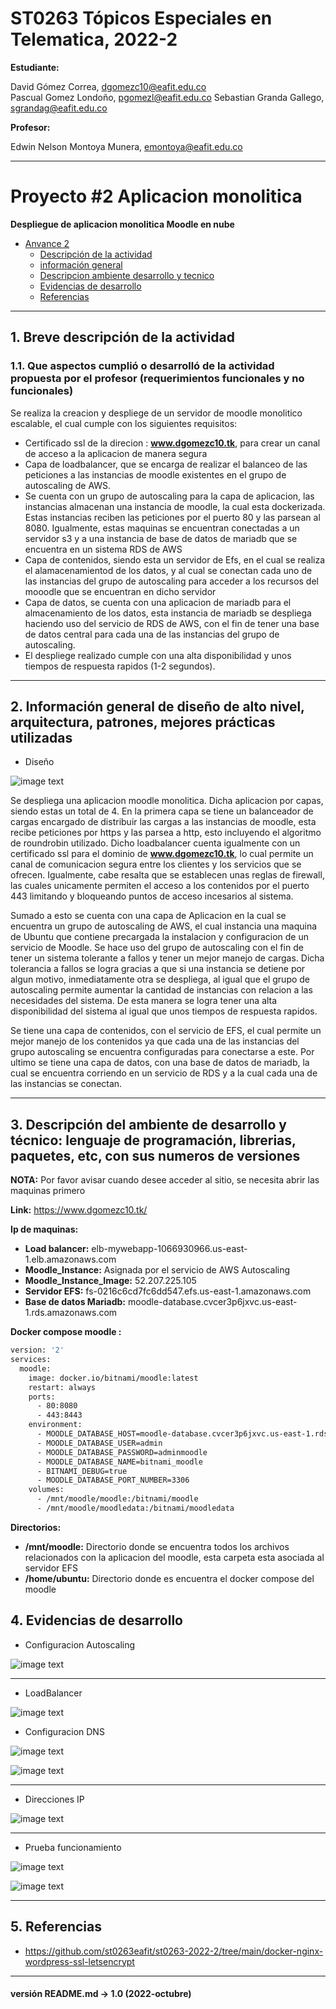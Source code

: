 # ST0263 Tópicos Especiales en Telematica, 2022-2

__Estudiante:__

 David Gómez Correa, dgomezc10@eafit.edu.co  
 Pascual Gomez Londoño, pgomezl@eafit.edu.co
 Sebastian Granda Gallego, sgrandag@eafit.edu.co

__Profesor:__

 Edwin Nelson Montoya Munera, emontoya@eafit.edu.co

---

# Proyecto #2 Aplicacion monolitica
__Despliegue de aplicacion monolitica Moodle en nube__

- [Anvance 2](#proyecto-2-aplicacion-monolitica)
  - [Descripción de la actividad](#1-breve-descripción-de-la-actividad)
  - [información general](#2-información-general-de-diseño-de-alto-nivel-arquitectura-patrones-mejores-prácticas-utilizadas)
  - [Descripcion ambiente desarrollo y tecnico](#3-descripción-del-ambiente-de-desarrollo-y-técnico-lenguaje-de-programación-librerias-paquetes-etc-con-sus-numeros-de-versiones)
  - [Evidencias de desarrollo](#4-evidencias-de-desarrollo)
  - [Referencias](#5-referencias)

--- 

  
## 1. Breve descripción de la actividad  
  
### 1.1. Que aspectos cumplió o desarrolló de la actividad propuesta por el profesor (requerimientos funcionales y no funcionales)  

Se realiza la creacion y despliege de un servidor de moodle monolitico escalable, el cual cumple con los siguientes requisitos:

- Certificado ssl de la direcion : __www.dgomezc10.tk__, para crear un canal de acceso a la aplicacion de manera segura
- Capa de loadbalancer, que se encarga de realizar el balanceo de las peticiones a las instancias de moodle existentes en el grupo de autoscaling de AWS.
- Se cuenta con un grupo de autoscaling para la capa de aplicacion, las instancias almacenan una instancia de moodle, la cual esta dockerizada. Estas instancias reciben las peticiones por el puerto 80 y las parsean al 8080. Igualmente, estas maquinas se encuentran conectadas a un servidor s3 y a una instancia de base de datos de mariadb que se encuentra en un sistema RDS de AWS
- Capa de contenidos, siendo esta un servidor de Efs, en el cual se realiza el alamacenamientod de los datos, y al cual se conectan cada uno de las instancias del grupo de autoscaling para acceder a los recursos del mooodle que se encuentran en dicho servidor
- Capa de datos, se cuenta con una aplicacion de mariadb para el almacenamiento de  los datos, esta instancia de mariadb se despliega haciendo uso del servicio de RDS de AWS, con el fin de tener una base de datos central para cada una de las instancias del grupo de autoscaling.
- El despliege realizado cumple con una alta disponibilidad y unos tiempos de respuesta rapidos (1-2 segundos).

---  
  
## 2. Información general de diseño de alto nivel, arquitectura, patrones, mejores prácticas utilizadas 

* Diseño

![image text](https://raw.githubusercontent.com/dgomezc1/st0263/main/Trabajos/Proyecto2/Final/img/proyecto2.png)  

Se despliega una aplicacion moodle monolitica. Dicha aplicacion por capas, siendo estas un total de 4. En la primera capa se tiene un balanceador de cargas encargado de distribuir las cargas a las instancias de moodle, esta recibe peticiones por https y las parsea a http, esto incluyendo el algoritmo de roundrobin utilizado. Dicho loadbalancer cuenta igualmente con un certificado ssl para el dominio de __www.dgomezc10.tk__, lo cual permite un canal de comunicacion segura entre los clientes y los servicios que se ofrecen. Igualmente, cabe resalta que se establecen unas reglas de firewall, las cuales unicamente permiten el acceso a los contenidos por el puerto 443 limitando y bloqueando puntos de acceso incesarios al sistema.

Sumado a esto se cuenta con una capa de Aplicacion en la cual se encuentra un grupo de autoscaling de AWS, el cual instancia una maquina de Ubuntu que contiene precargada la instalacion y configuracion de un servicio de Moodle. Se hace uso del grupo de autoscaling con el fin de tener un sistema tolerante a fallos y tener un mejor manejo de cargas. Dicha tolerancia a fallos se logra gracias a que si una instancia se detiene por algun motivo, inmediatamente otra se despliega, al igual que el grupo de autoscaling permite aumentar la cantidad de instancias con relacion a las necesidades del sistema. De esta manera se logra tener una alta disponibilidad del sistema al igual que unos tiempos de respuesta rapidos.

Se tiene una capa de contenidos, con el servicio de EFS, el cual permite un mejor manejo de los contenidos ya que cada una de las instancias del grupo autoscaling se encuentra configuradas para conectarse a este. Por ultimo se tiene una capa de datos, con una base de datos de mariadb, la cual se encuentra corriendo en un servicio de RDS y a la cual cada una de las instancias se conectan.

---  
  
## 3. Descripción del ambiente de desarrollo y técnico: lenguaje de programación, librerias, paquetes, etc, con sus numeros de versiones 

__NOTA:__ Por favor avisar cuando desee acceder al sitio, se necesita abrir las maquinas primero

__Link:__ https://www.dgomezc10.tk/

__Ip de maquinas:__

- **Load balancer:** elb-mywebapp-1066930966.us-east-1.elb.amazonaws.com
- **Moodle_Instance:** Asignada por el servicio de AWS Autoscaling
- **Moodle_Instance_Image:** 52.207.225.105
- **Servidor EFS:** fs-0216c6cd7fc6dd547.efs.us-east-1.amazonaws.com
- **Base de datos Mariadb:** moodle-database.cvcer3p6jxvc.us-east-1.rds.amazonaws.com

__Docker compose moodle :__

```bash
version: '2'
services:
  moodle:
    image: docker.io/bitnami/moodle:latest
    restart: always
    ports:
      - 80:8080
      - 443:8443
    environment:
      - MOODLE_DATABASE_HOST=moodle-database.cvcer3p6jxvc.us-east-1.rds.amazonaws.com
      - MOODLE_DATABASE_USER=admin
      - MOODLE_DATABASE_PASSWORD=adminmoodle
      - MOODLE_DATABASE_NAME=bitnami_moodle
      - BITNAMI_DEBUG=true
      - MOODLE_DATABASE_PORT_NUMBER=3306
    volumes:
      - /mnt/moodle/moodle:/bitnami/moodle
      - /mnt/moodle/moodledata:/bitnami/moodledata
```

__Directorios:__

- **/mnt/moodle:** Directorio donde se encuentra todos los archivos relacionados con la aplicacion del moodle, esta carpeta esta asociada al servidor EFS
- **/home/ubuntu:** Directorio donde es encuentra el docker compose del moodle
 
  
## 4. Evidencias de desarrollo  
 
* Configuracion Autoscaling 

![image text](https://raw.githubusercontent.com/dgomezc1/st0263/main/Trabajos/Proyecto2/Final/img/autoscaling.png)  

---

* LoadBalancer

![image text](https://raw.githubusercontent.com/dgomezc1/st0263/main/Trabajos/Proyecto2/Final/img/lb.png)  

* Configuracion DNS

![image text](https://raw.githubusercontent.com/dgomezc1/st0263/main/Trabajos/Proyecto2/Final/img/DNS.png)  

![image text](https://raw.githubusercontent.com/dgomezc1/st0263/main/Trabajos/Proyecto2/Final/img/consultaDNS.png) 

---

* Direcciones IP 

![image text](https://raw.githubusercontent.com/dgomezc1/st0263/main/Trabajos/Proyecto2/Final/img/direcciones.png)  

---

* Prueba funcionamiento 

![image text](https://raw.githubusercontent.com/dgomezc1/st0263/main/Trabajos/Proyecto2/Final/img/Funciona.png)  

![image text](https://raw.githubusercontent.com/dgomezc1/st0263/main/Trabajos/Proyecto2/Final/img/Funciona2.png) 
  
---

## 5. Referencias
- https://github.com/st0263eafit/st0263-2022-2/tree/main/docker-nginx-wordpress-ssl-letsencrypt
---
#### versión README.md -> 1.0 (2022-octubre)